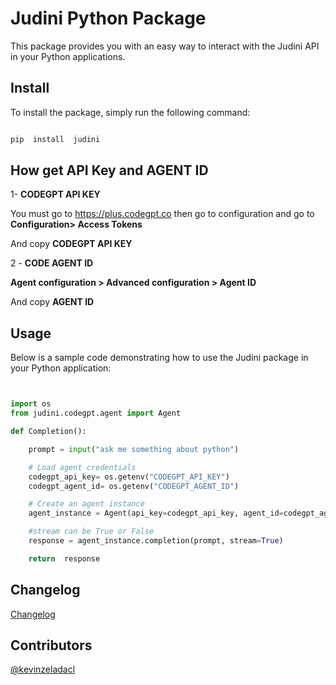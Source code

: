 # Judini Python Package

This package provides you with an easy way to interact with the Judini API in your Python applications.

## Install

To install the package, simply run the following command:

```bash

pip  install  judini

```

## How get API Key and AGENT ID

1- **CODEGPT API KEY**

You must go to https://plus.codegpt.co then go to configuration and go to **Configuration> Access Tokens**

And copy **CODEGPT API KEY**

2 - **CODE AGENT ID**

**Agent configuration > Advanced configuration > Agent ID**

And copy **AGENT ID**

## Usage

Below is a sample code demonstrating how to use the Judini package in your Python application:

```python


import os
from judini.codegpt.agent import Agent

def Completion():

	prompt = input("ask me something about python")

	# Load agent credentials
	codegpt_api_key= os.getenv("CODEGPT_API_KEY")
    codegpt_agent_id= os.getenv("CODEGPT_AGENT_ID")

	# Create an agent instance
    agent_instance = Agent(api_key=codegpt_api_key, agent_id=codegpt_agent_id)

	#stream can be True or False
	response = agent_instance.completion(prompt, stream=True)

	return  response


```

## Changelog

[Changelog](https://github.com/JudiniLabs/judini-python/blob/main/CHANGELOG.md)

## Contributors

[@kevinzeladacl](https://github.com/kevinzeladacl)
